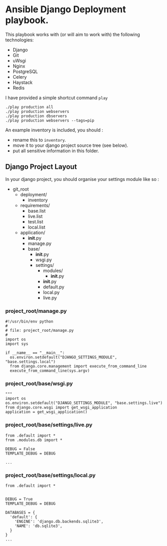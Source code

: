 # Ansible Django Deployment playbook.

This playbook works with (or will aim to work with) the following technologies:

* Django
* Git
* uWsgi
* Nginx
* PostgreSQL
* Celery
* Haystack
* Redis

I have provided a simple shortcut command `play`

```
./play production all
./play production webservers
./play production dbservers
./play production webservers --tags=pip
```

An example inventory is included, you should :
* rename this to `inventory`.
* move it to your django project source tree (see below).
* put all sensitive information in this folder.


## Django Project Layout

In your django project, you should organise your settings module like so :
* git_root
  * deployment/
    * inventory
  * requirements/
    * base.list
    * live.list
    * test.list
    * local.list
  * application/
    * __init__.py
    * manage.py
    * base/
      * __init__.py
      * wsgi.py
      * settings/
        * modules/
          * __init__.py
        * __init__.py
        * default.py
        * local.py
        * live.py


### project_root/manage.py

```
#!/usr/bin/env python
#
# file: project_root/manage.py
#
import os
import sys

if __name__ == "__main__":
  os.environ.setdefault("DJANGO_SETTINGS_MODULE", "base.settings.local")
  from django.core.management import execute_from_command_line
  execute_from_command_line(sys.argv)
```

### project_root/base/wsgi.py
```
"""
import os
os.environ.setdefault("DJANGO_SETTINGS_MODULE", "base.settings.live")
from django.core.wsgi import get_wsgi_application
application = get_wsgi_application()

```

### project_root/base/settings/live.py

```
from .default import *
from .modules.db import *

DEBUG = False
TEMPLATE_DEBUG = DEBUG

...

```

### project_root/base/settings/local.py

```
from .default import *


DEBUG = True
TEMPLATE_DEBUG = DEBUG

DATABASES = {
  'default': {
    'ENGINE': 'django.db.backends.sqlite3',
    'NAME': 'db.sqlite3',
  }
}
...

```